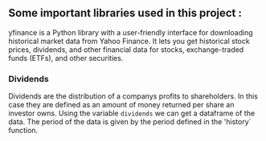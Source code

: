 
## Some important libraries used in this project : 
yfinance is a Python library with a user-friendly interface for downloading historical market data from Yahoo Finance. It lets you get historical stock prices, dividends, and other financial data for stocks, exchange-traded funds (ETFs), and other securities.

### Dividends 
Dividends are the distribution of a companys profits to shareholders. In this case they are defined as an amount of money returned per share an investor owns. Using the variable `dividends` we can get a dataframe of the data. The period of the data is given by the period defined in the 'history` function.
